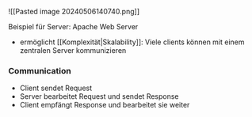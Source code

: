 ![[Pasted image 20240506140740.png]]

Beispiel für Server: Apache Web Server
- ermöglicht [[Komplexität|Skalability]]: Viele clients können mit einem zentralen Server kommunizieren

### Communication
- Client sendet Request
- Server bearbeitet Request und sendet Response
- Client empfängt Response und bearbeitet sie weiter